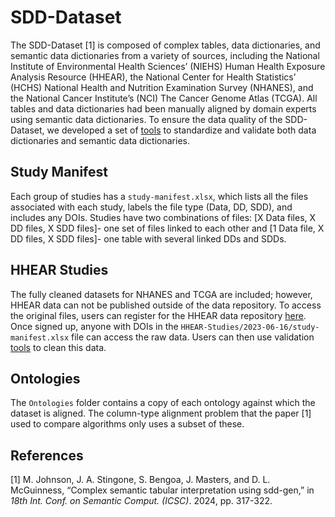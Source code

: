 # SDD-Dataset
The SDD-Dataset [1] is composed of complex tables, data dictionaries, and semantic data dictionaries from a variety of sources, including the National Institute of Environmental Health Sciences’ (NIEHS) Human Health Exposure Analysis Resource (HHEAR), the National Center for Health Statistics’ (HCHS) National Health and Nutrition Examination Survey (NHANES), and the National Cancer Institute’s (NCI) The Cancer Genome Atlas (TCGA). All tables and data dictionaries had been manually aligned by domain experts using semantic data dictionaries. To ensure the data quality of the SDD-Dataset, we developed a set of [tools](https://github.com/johnsm21/SDD-Validation) to standardize and validate both data dictionaries and semantic data dictionaries.

## Study Manifest
Each group of studies has a `study-manifest.xlsx`, which lists all the files associated with each study, labels the file type (Data, DD, SDD), and includes any DOIs. Studies have two combinations of files: [X Data files, X DD files, X SDD files]- one set of files linked to each other and [1 Data file, X DD files, X SDD files]- one table with several linked DDs and SDDs.

## HHEAR Studies
The fully cleaned datasets for NHANES and TCGA are included; however, HHEAR data can not be published outside of the data repository. To access the original files, users can register for the HHEAR data repository [here](https://hheardatacenter.mssm.edu/Register/Terms). Once signed up, anyone with DOIs in the `HHEAR-Studies/2023-06-16/study-manifest.xlsx` file can access the raw data. Users can then use validation [tools](https://github.com/johnsm21/SDD-Validation) to clean this data.

## Ontologies
The `Ontologies` folder contains a copy of each ontology against which the dataset is aligned. The column-type alignment problem that the paper [1] used to compare algorithms only uses a subset of these.


## References
[1] M. Johnson, J. A. Stingone, S. Bengoa, J. Masters, and D. L. McGuinness, “Complex semantic tabular interpretation using sdd-gen,” in *18th Int. Conf. on Semantic Comput. (ICSC)*. 2024, pp. 317-322.
